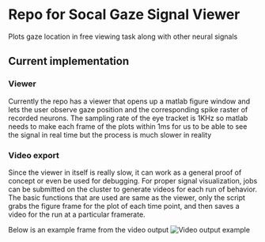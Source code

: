 # Repo for Socal Gaze Signal Viewer

Plots gaze location in free viewing task along with other neural signals

## Current implementation

### Viewer
Currently the repo has a viewer that opens up a matlab figure window and lets the user 
observe gaze position and the corresponding spike raster of recorded neurons. The 
sampling rate of the eye tracket is 1KHz so matlab needs to make each frame of the plots
within 1ms for us to be able to see the signal in real time but the process is much
slower in reality

### Video export
Since the viewer in itself is really slow, it can work as a general proof of concept
or even be used for debugging. For proper signal visualization, jobs can be submitted
on the cluster to generate videos for each run of behavior. The basic functions that
are used are same as the viewer, only the script grabs the figure frame for the plot 
of each time point, and then saves a video for the run at a particular framerate.

Below is an example frame from the video output
![Video output example](./video_output_example.png)
